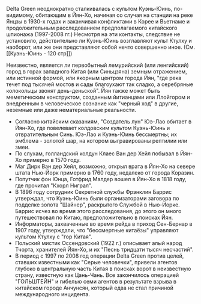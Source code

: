 Delta Green неоднократно сталкивалась с культом Куэнь-Юинь, по-видимому, обитающим в Йян-Хо, начиная со случая на станции на реке Янцзы в 1930-х годах и заканчивая конфликтами в Корее и Вьетнаме и продолжительным расследованием предполагаемого китайского шпионажа (1997-2008 гг.) Несмотря на эти контакты, следствие не установило, действительно ли Куэнь-Юинь возглавляют культ Ктулху и наоборот, или же они представляют собой нечто совершенно иное. (См. [[Куэнь-Юинь - 120 стр]])

Неизвестно, является ли первобытный лемурийский (или ленгийский) город в горах западного Китая (или Синьцзяна) земным отражением, или истинной формой, или якорным центром города Йян, "где река течет под тысячей мостов и сады благоухают так сладко, а серебряные колокольцы звонят день-деньской". Йян также может быть меметическим конструктом, созданным йитианцами или Ллойгором и внедренным в человеческое сознание как "черный ход" в другие, неземные или даже нематериальные реальности.

- Согласно китайским сказаниям, "Создатель лун" Юэ-Лао обитает в Йян-Хо, где повелевает колдовским культом Куэнь-Юинь и отвратительным Синь. Юэ-Лао и Куэнь-Юинь бессмертны; их эмблема - золотой шар, на котором выгравированы рептилии или змеи.
- По слухам, голландский колдун Клаес Ван дер Хейл побывал в Йян-Хо примерно в 1570 году.
- Маг Дирк Ван дер Хейл, возможно, открыл врата в Йян-Хо на севере штата Нью-Йорк примерно в 1760 году, недалеко от города Коразин.
- Попутчик фон Юнца, Готфрид Малдер вошел в Йян-Хо в 1818 году, где прочитал "Кхорл Ниграл".
- В 1896 году сотрудник Секретной службы Фрэнклин Баррис утверждал, что Куэнь-Юинь были организаторами заговора по подделке золота "Шайнер", раскрытого Службой в Нью-Йорке. Баррис исчез во время этого расследования, до этого он много путешествовал по Китаю, предположительно в поисках Йян.
- Информаторы, захваченные во время рейда в приход Сен-Бернар в 1907 году, утверждали, что "бессмертные китаёзы" управляют культом Ктулху с "гор Китая".
- Польский мистик Оссендовский (1922 г.) описывает алый народ Тчорта, хранителей Йян-Хо, и их "Песнь тридцати тысяч несчастий".
- В период с 1997 по 2008 год операции Delta Green против целей, ставших известными как "Серые человечки", привели агентов глубоко в центральную часть Китая в поисках ворот в неизвестную страну, известную как Цань-Чань. Все закончилось операцией "ГОЛЬШТЕЙН" и гибелью семи агентов в результате взрыва в китайском городе Анчунсян, который едва не стал причиной международного инцидента.